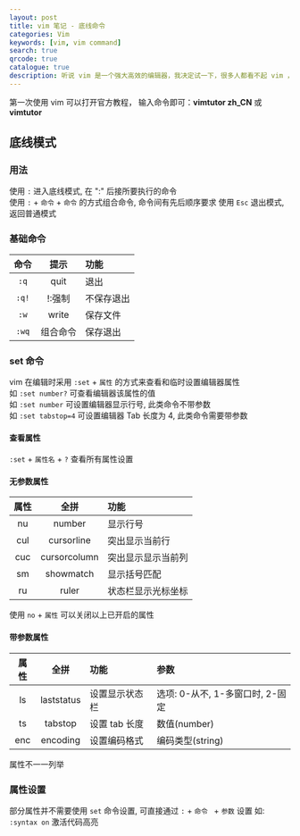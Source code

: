 ```yaml
---
layout: post
title: vim 笔记 - 底线命令
categories: Vim
keywords: [vim, vim command]
search: true
qrcode: true
catalogue: true
description: 听说 vim 是一个强大高效的编辑器，我决定试一下，很多人都看不起 vim ，听了没啥， 试试就知道了
---
```


第一次使用 vim 可以打开官方教程， 输入命令即可：**vimtutor zh_CN** 或 **vimtutor**

## 底线模式

### 用法

使用 `:` 进入底线模式, 在 ":" 后接所要执行的命令  
使用 `:` + `命令` + `命令` 的方式组合命令, 命令间有先后顺序要求
使用 `Esc` 退出模式, 返回普通模式  

### 基础命令

命令 | 提示 | 功能
:--: | :--: | :--
`:q` | quit | 退出
`:q!` | !:强制 | 不保存退出
`:w` | write | 保存文件
`:wq` | 组合命令 | 保存退出

### set 命令

vim 在编辑时采用 `:set` + `属性` 的方式来查看和临时设置编辑器属性  
如 `:set number?` 可查看编辑器该属性的值  
如 `:set number` 可设置编辑器显示行号, 此类命令不带参数  
如 `:set tabstop=4` 可设置编辑器 Tab 长度为 4, 此类命令需要带参数

#### 查看属性

`:set` + `属性名` + `?` 查看所有属性设置

#### 无参数属性

属性 | 全拼 | 功能
:--: | :--: | :--
nu | number | 显示行号
cul | cursorline | 突出显示当前行
cuc | cursorcolumn | 突出显示显示当前列
sm | showmatch | 显示括号匹配
ru | ruler | 状态栏显示光标坐标

使用 `no` + `属性` 可以关闭以上已开启的属性

#### 带参数属性

属性 | 全拼 | 功能 | 参数
:--: | :--: | :-- | :--
ls | laststatus | 设置显示状态栏 | 选项: 0-从不, 1-多窗口时, 2-固定
ts | tabstop | 设置 tab 长度 | 数值(number)
enc | encoding | 设置编码格式 | 编码类型(string)

属性不一一列举

### 属性设置

部分属性并不需要使用 `set` 命令设置, 可直接通过 `:` + `命令 ` + `参数` 设置
如: `:syntax on` 激活代码高亮

